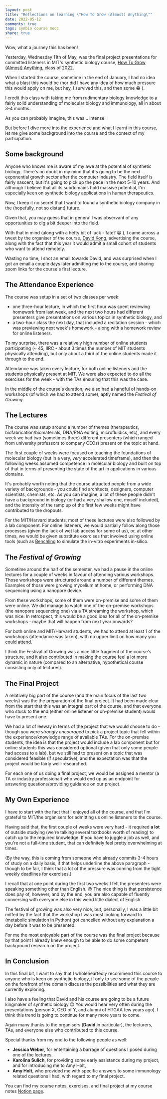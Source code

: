 ```yaml
---
layout: post
title: "Reflections on learning \"How To Grow (Almost) Anything\""
date: 2022-05-12
comments: true
tags: synbio course mooc
share: true
---
```


Wow, what a journey this has been!

Yesterday, Wednesday 11th of May, was the final project presentations for committed
listeners in MIT's synthetic biology course,
[How To Grow (Almost) Anything](https://htgaa2022.notion.site/htgaa2022/HTGAA-2022-d39e5560ad83483ab87d415f085b60c6),
class of 2022.

When I started the course, sometime in the end of January, I had no idea what a blast
this would be (nor did I have any idea of how much pressure this would apply on me, but
hey, I survived this, and then some 😁 ).

I credit this class with taking me from rudimentary biology knowledge to a fairly solid
understanding of molecular biology and immunology, all in about 3-4 months.

As you can probably imagine, this was... intense.

But before I dive more into the experience and what I learnt in this course, let me
give some background into the course and the context of my participation.

## Some background

Anyone who knows me is aware of my awe at the potential of synthetic biology. There's
no doubt in my mind that it's going to be the next exponential growth sector after
the computer industry. The field itself is fairly nascent, but it's going to pick
up the pace in the next 5-10 years. And although I believe that all its subdomains
hold massive potential, I'm especially keen on synthetic biology applications in
human therapeutics.

Now, I keep it no secret that I want to found a synthetic biology company in the
(hopefully, not so distant) future.

Given that, you may guess that in general I was observant of any opportunities
to dig a bit deeper into the field.

With that in mind (along with a hefty bit of luck - fate? 😁 ), I came across a
tweet by the organiser of the course, [David Kong](https://twitter.com/davidsunkong),
advertising the course, along with the fact that this year it would admit a small
cohort of students who want to attend remotely.

Wasting no time, I shot an email towards David, and was surprised when I got an
email a couple days later admitting me to the course, and sharing zoom links for
the course's first lecture.

## The Attendance Experience

The course was setup in a set of two classes per week:

* one three-hour lecture, in which the first hour was spent reviewing homework
  from last week, and the next two hours had different presenters give presentations
  on various topics in synthetic biology, and
* a two-hour class the next day, that included a recitation session - which was
  previewing next week's homework - along with a homework review for online listeners.

To my surprise, there was a relatively high number of online students participating
(~ 45, IIRC - about 3 times the number of MIT students physically attending), but
only about a third of the online students made it through to the end.

Attendance was taken every lecture, for both online listeners and the students
physically present at MIT. We were also expected to do all the exercises for
the week - with the TAs ensuring that this was the case.

In the middle of the course's duration, we also had a handful of hands-on workshops
(of which we had to attend some), aptly named the *Festival of Growing*.

## The Lectures

The course was setup around a number of themes (therapeutics, biofabrication/biomaterials,
DNA/RNA editing, microfluidics, etc), and every week we had two (sometimes three)
different presenters (which ranged from university professors to company CEOs) present
on the topic at hand.

The first couple of weeks were focused on teaching the foundations of molecular biology
(but in a very, *very* accelerated timeframe), and then the following weeks assumed
competence in molecular biology and built on top of that in terms of presenting the
state of the art in applications in various domains.

It's probably worth noting that the course attracted people from a wide variety
of backgrounds - you could find architects, designers, computer scientists, chemists,
etc. As you can imagine, a lot of these people didn't have a background in biology
(or had a very shallow one, myself included), and the intensity of the ramp up of
the first few weeks might have contributed to the dropouts.

For the MIT/Harvard students, most of these lectures were also followed by a lab
component. For online listeners, we would partially follow along those processes
(given the lack of wet lab access for some of us), or, at other times, we would
be given substitute exercises that involved using online tools (such as [Benchling](https://www.benchling.com/)
to simulate the in-vitro experiments in-silico.

## The *Festival of Growing*

Sometime around the half of the semester, we had a pause in the online lectures
for a couple of weeks in favour of attending various workshops. Those workshops
were structured around a number of different themes. Examples of those were growing
mycelium at home, or performing DNA sequencing using a nanopore device.

From these workshops, some of them were on-premise and some of them were online.
We did manage to watch one of the on-premise workshops (the nanopore sequencing one)
via a TA streaming the workshop, which was nice. In retrospect, this would be
a good idea for all of the on-premise workshops - maybe that will happen from
next year onwards?

For both online and MIT/Harvard students, we had to attend at least 1 of the workshops
(attendance was taken), with no upper limit on how many you could attend.

I think the Festival of Growing was a nice little fragment of the course's structure,
and it also contributed in making the course feel a lot more dynamic in nature
(compared to an alternative, hypothetical course consisting only of lectures).

## The Final Project

A relatively big part of the course (and the main focus of the last two weeks)
was the the preparation of the final project. It had been made clear from the
start that this was an integral part of the course, and that everyone who stuck
to the end (either online listener or on-premise student) would have to
present one.

We had a lot of leeway in terms of the project that we would choose to do -
though you were *strongly encouraged* to pick a project topic that fell within
the experience/knowledge range of available TAs. For the on-premise students,
the idea is that the project would include a lab component but for online students
this was considered optional (given that only some people had access to a lab),
but we still had to present on a topic that was considered feasible (if speculative),
and the expectation was that the project would be fairly well-researched.

For each one of us doing a final project, we would be assigned a mentor (a
TA or industry professional) who would end up as an endpoint for answering
questions/providing guidance on our project.

## My Own Experience

I have to start with the fact that I enjoyed all of the course, and that
I'm grateful to MIT/the organisers for admitting us online listeners to the
course.

Having said that, the first couple of weeks were very hard - it required
**a lot** of outside studying (we're talking several textbooks worth of
reading) to catch up to the required knowledge. If you have to juggle a
job as well, and you're not a full-time student, that can definitely feel
pretty overwhelming at times.

(By the way, this is coming from someone who already commits 3-4 hours of
study on a daily basis, if that helps underline the above paragraph - though
to be fair, I think that a lot of the pressure was coming from the tight
weekly deadlines for exercises.)

I recall that at one point during the first two weeks I felt the presenters
were speaking something other than English. 😓 The nice thing is that persistence
does pay of, however, and by the end, you are also capable of fluently conversing
with everyone else in this weird little dialect of English.

The festival of growing was also very nice, but, personally, I was a little bit
miffed by the fact that the workshop I was most looking forward to (metabolic
simulation in Python) got cancelled without any explanation a day before it
was to be presented.

For me the most enjoyable part of the course was the final project because
by that point I already knew enough to be able to do some competent background
research on the project.

## In Conclusion

In this final bit, I want to say that I wholeheartedly recommend this course
to anyone who is keen on synthetic biology, if only to see some of the people
on the forefront of the domain discuss the possibilities and what they are
currently exploring.

I also have a feeling that David and his course are going to be a future kingmaker
of synthetic biology 😉 You would hear very often during the presentations (person
X, CEO of Y, and alumni of HTGAA few years ago). I think this trend is going to
continue for many more years to come.

Again many thanks to the organisers (**David** in particular), the lecturers, TAs,
and everyone else who contributed to this course.

Special thanks from my end to the following people as well:

* **Jessica Weber**, for entertaining a barrage of questions I posed during
  one of the lectures.
* **Karolina Sulich**, for providing some early assistance during my project,
  and for introducing me to Amy Holt,
* **Amy Holt**, who provided me with specific answers to some immunology related
  questions I had, with regard to my final project.

You can find my course notes, exercises, and final project at my course notes
[Notion page](https://www.notion.so/HTGAA-2022-a43e0f0b56a444f29aea3a94a388c7bf).
